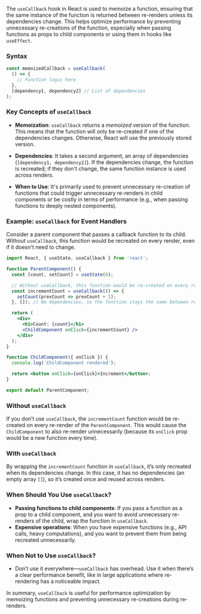 The `useCallback` hook in React is used to memoize a function, ensuring that the same instance of the function is returned between re-renders unless its dependencies change. This helps optimize performance by preventing unnecessary re-creations of the function, especially when passing functions as props to child components or using them in hooks like `useEffect`.

### Syntax

```jsx
const memoizedCallback = useCallback(
  () => {
    // Function logic here
  },
  [dependency1, dependency2] // List of dependencies
);
```

### Key Concepts of `useCallback`

- **Memoization**: `useCallback` returns a *memoized* version of the function. This means that the function will only be re-created if one of the dependencies changes. Otherwise, React will use the previously stored version.
  
- **Dependencies**: It takes a second argument, an array of dependencies (`[dependency1, dependency2]`). If the dependencies change, the function is recreated; if they don't change, the same function instance is used across renders.

- **When to Use**: It's primarily used to prevent unnecessary re-creation of functions that could trigger unnecessary re-renders in child components or be costly in terms of performance (e.g., when passing functions to deeply nested components).

### Example: `useCallback` for Event Handlers

Consider a parent component that passes a callback function to its child. Without `useCallback`, this function would be recreated on every render, even if it doesn't need to change.

```jsx
import React, { useState, useCallback } from 'react';

function ParentComponent() {
  const [count, setCount] = useState(0);

  // Without useCallback, this function would be re-created on every render
  const incrementCount = useCallback(() => {
    setCount(prevCount => prevCount + 1);
  }, []); // No dependencies, so the function stays the same between renders

  return (
    <div>
      <h1>Count: {count}</h1>
      <ChildComponent onClick={incrementCount} />
    </div>
  );
}

function ChildComponent({ onClick }) {
  console.log('ChildComponent rendered');

  return <button onClick={onClick}>Increment</button>;
}

export default ParentComponent;
```

### Without `useCallback`
If you don’t use `useCallback`, the `incrementCount` function would be re-created on every re-render of the `ParentComponent`. This would cause the `ChildComponent` to also re-render unnecessarily (because its `onClick` prop would be a new function every time).

### With `useCallback`
By wrapping the `incrementCount` function in `useCallback`, it’s only recreated when its dependencies change. In this case, it has no dependencies (an empty array `[]`), so it’s created once and reused across renders.

### When Should You Use `useCallback`?
- **Passing functions to child components**: If you pass a function as a prop to a child component, and you want to avoid unnecessary re-renders of the child, wrap the function in `useCallback`.
- **Expensive operations**: When you have expensive functions (e.g., API calls, heavy computations), and you want to prevent them from being recreated unnecessarily.
  
### When Not to Use `useCallback`?
- Don’t use it everywhere—`useCallback` has overhead. Use it when there’s a clear performance benefit, like in large applications where re-rendering has a noticeable impact.

In summary, `useCallback` is useful for performance optimization by memoizing functions and preventing unnecessary re-creations during re-renders.
